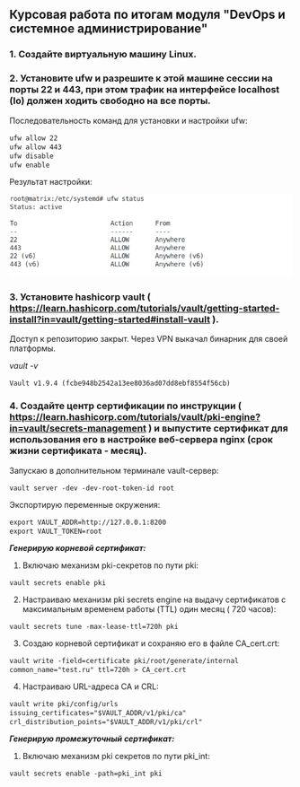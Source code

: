 ## Курсовая работа по итогам модуля "DevOps и системное администрирование"

### 1. Создайте виртуальную машину Linux.  

### 2. Установите ufw и разрешите к этой машине сессии на порты 22 и 443, при этом трафик на интерфейсе localhost (lo) должен ходить свободно на все порты.  

Последовательность команд для установки и настройки ufw:  

```apt install ufw  
ufw allow 22  
ufw allow 443  
ufw disable  
ufw enable
```  


Результат настройки:  

![ufw_status](ufw_status.png)  


### 3. Установите hashicorp vault ( https://learn.hashicorp.com/tutorials/vault/getting-started-install?in=vault/getting-started#install-vault ).  

Доступ к репозиторию закрыт. Через VPN выкачал бинарник для своей платформы.  

*_vault -v_*
```
Vault v1.9.4 (fcbe948b2542a13ee8036ad07dd8ebf8554f56cb)
```

### 4. Cоздайте центр сертификации по инструкции ( https://learn.hashicorp.com/tutorials/vault/pki-engine?in=vault/secrets-management ) и выпустите сертификат для использования его в настройке веб-сервера nginx (срок жизни сертификата - месяц).  

Запускаю в дополнительном терминале  vault-сервер:  
```
vault server -dev -dev-root-token-id root
```

Экспортирую переменные окружения:  
```
export VAULT_ADDR=http://127.0.0.1:8200
export VAULT_TOKEN=root
```  

*__Генерирую корневой сертификат:__*  

1. Включаю механизм pki-секретов по пути  pki:

```
vault secrets enable pki
```

2. Настраиваю  механизм pki secrets engine на выдачу сертификатов с максимальным временем работы (TTL) один месяц ( 720 часов):  
```
vault secrets tune -max-lease-ttl=720h pki
```  


3. Создаю корневой сертификат и сохраняю  его в файле CA_cert.crt:  
```
vault write -field=certificate pki/root/generate/internal common_name="test.ru" ttl=720h > CA_cert.crt
```  

4. Настраиваю URL-адреса CA и CRL:
```
vault write pki/config/urls issuing_certificates="$VAULT_ADDR/v1/pki/ca" crl_distribution_points="$VAULT_ADDR/v1/pki/crl"
```  


**_Генерирую промежуточный сертификат:_**  

1. Включаю механизм pki секретов по пути pki_int:  
```
vault secrets enable -path=pki_int pki
```  
